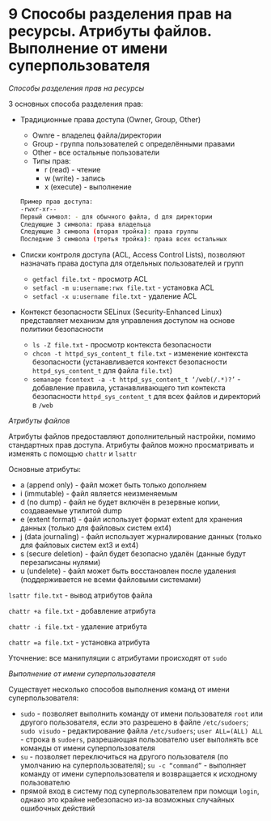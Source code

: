 # 9 Способы разделения прав на ресурсы. Атрибуты файлов. Выполнение от имени суперпользователя

*Способы разделения прав на ресурсы*

3 основных способа разделения прав:

- Традиционные права доступа (Owner, Group, Other)
    - Ownre - владелец файла/директории
    - Group - группа пользователей с определёнными правами
    - Other - все остальные пользователи
    - Типы прав:
        - r (read) - чтение
        - w (write) - запись
        - x (execute) - выполнение
    
    ```bash
    Пример прав доступа:
    -rwxr-xr--
    Первый символ: - для обычного файла, d для директории
    Следующие 3 символа: права владельца
    Следующие 3 символа (вторая тройка): права группы
    Последние 3 символа (третья тройка): права всех остальных
    ```
    
- Списки контроля доступа (ACL, Access Control Lists), позволяют назначать права доступа для отдельных пользователей и групп
    - `getfacl file.txt` - просмотр ACL
    - `setfacl -m u:username:rwx file.txt` - установка ACL
    - `setfacl -x u:username file.txt` - удаление ACL
- Контекст безопасности SELinux (Security-Enhanced Linux) представляет механизм для управления доступом на основе политики безопасности
    - `ls -Z file.txt` - просмотр контекста безопасности
    - `chcon -t httpd_sys_content_t file.txt` - изменение контекста безопасности (устанавливается контекст безопасности `httpd_sys_content_t` для файла `file.txt`)
    - `semanage fcontext -a -t httpd_sys_content_t ‘/web(/.*)?’` - добавление правила, устанавливающего тип контекста безопасности `httpd_sys_content_t` для всех файлов и директорий в `/web`

*Атрибуты файлов*

Атрибуты файлов предоставляют дополнительный настройки, помимо стандартных прав доступа. Атрибуты файлов можно просматривать и изменять с помощью `chattr` и `lsattr`

Основные атрибуты:

- a (append only) - файл может быть только дополняем
- i (immutable) - файл является неизменяемым
- d (no dump) - файл не будет включён в резервные копии, создаваемые утилитой dump
- e (extent format) - файл использует формат extent для хранения данных (только для файловых систем ext4)
- j (data journaling) - файл использует журналирование данных (только для файловых систем ext3 и ext4)
- s (secure deletion) - файл будет безопасно удалён (данные будут перезаписаны нулями)
- u (undelete) - файл может быть восстановлен после удаления (поддерживается не всеми файловыми системами)

`lsattr file.txt` - вывод атрибутов файла

`chattr +a file.txt` - добавление атрибута

`chattr -i file.txt` - удаление атрибута

`chattr =a file.txt` - установка атрибута

Уточнение: все манипуляции с атрибутами происходят от `sudo`

*Выполнение от имени суперпользователя*

Существует несколько способов выполнения команд от имени суперпользователя:

- `sudo` - позволяет выполнить команду от имени пользователя `root` или другого пользователя, если это разрешено в файле `/etc/sudoers`; `sudo visudo` - редактирование файла `/etc/sudoers`; `user ALL=(ALL) ALL` - строка в `sudoers`, разрешающая пользователю user выполнять все команды от имени суперпользователя
- `su` - позволяет переключиться на другого пользователя (по умолчанию на суперпользователя); `su -c “command”` - выполняет команду от имени суперпользователя и возвращается к исходному пользователю
- прямой вход в систему под суперпользователем при помощи `login`, однако это крайне небезопасно из-за возможных случайных ошибочных действий